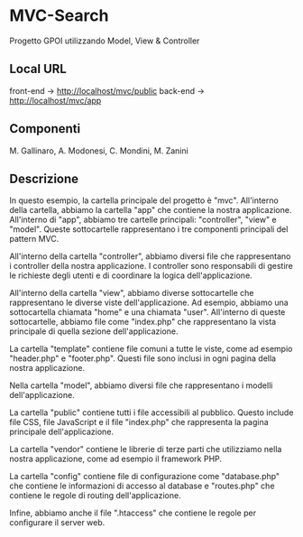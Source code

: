# MVC-Search

Progetto GPOI utilizzando Model, View & Controller

## Local URL

front-end -> <http://localhost/mvc/public>
back-end -> <http://localhost/mvc/app>

## Componenti

M. Gallinaro, A. Modonesi, C. Mondini, M. Zanini

## Descrizione

In questo esempio, la cartella principale del progetto è "mvc". All'interno della cartella, abbiamo la cartella "app" che contiene la nostra applicazione. All'interno di "app", abbiamo tre cartelle principali: "controller", "view" e "model".
Queste sottocartelle rappresentano i tre componenti principali del pattern MVC.

All'interno della cartella "controller", abbiamo diversi file che rappresentano i controller della nostra applicazione.
I controller sono responsabili di gestire le richieste degli utenti e di coordinare la logica dell'applicazione.

All'interno della cartella "view", abbiamo diverse sottocartelle che rappresentano le diverse viste dell'applicazione. Ad esempio, abbiamo una sottocartella chiamata "home" e una chiamata "user". All'interno di queste sottocartelle, abbiamo file come "index.php" che rappresentano la vista principale di quella sezione dell'applicazione.

La cartella "template" contiene file comuni a tutte le viste, come ad esempio "header.php" e "footer.php".
Questi file sono inclusi in ogni pagina della nostra applicazione.

Nella cartella "model", abbiamo diversi file che rappresentano i modelli dell'applicazione.

La cartella "public" contiene tutti i file accessibili al pubblico. Questo include file CSS, file JavaScript e il file "index.php" che rappresenta la pagina principale dell'applicazione.

La cartella "vendor" contiene le librerie di terze parti che utilizziamo nella nostra applicazione, come ad esempio il framework PHP.

La cartella "config" contiene file di configurazione come "database.php" che contiene le informazioni di accesso al database e "routes.php" che contiene le regole di routing dell'applicazione.

Infine, abbiamo anche il file ".htaccess" che contiene le regole per configurare il server web.
